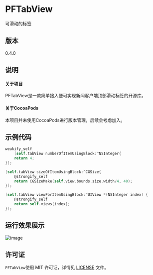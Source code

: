 PFTabView
===
可滑动的标签

版本
---
0.4.0

说明
---
#### 关于项目
PFTabView是一款简单接入便可实现新闻客户端顶部滑动标签的开源库。

#### 关于CocoaPods
本项目并未使用CocoaPods进行版本管理，后续会考虑加入。

示例代码
---
```objective-c
weakify_self
    [self.tabView numberOfItemUsingBlock:^NSInteger{
    return 4;
}];
```

```objective-c
[self.tabView sizeOfItemUsingBlock:^CGSize{
    @strongify_self
    return CGSizeMake(self.view.bounds.size.width/4, 40);
}];
```

```objective-c
[self.tabView viewForItemUsingBlock:^UIView *(NSInteger index) {
    @strongify_self
    return self.views[index];
}];
```

运行效果展示
--------------
![image](https://github.com/PFei-He/PFTabView/blob/master/PFTabView.gif)

许可证
---
`PFTabView`使用 MIT 许可证，详情见 [LICENSE](https://raw.githubusercontent.com/PFei-He/PFTabView/master/LICENSE) 文件。
